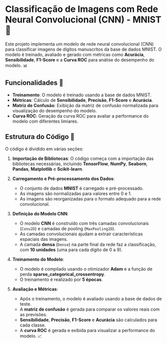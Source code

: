 # Classificação de Imagens com Rede Neural Convolucional (CNN) - MNIST 🤖

Este projeto implementa um modelo de rede neural convolucional (CNN) para classificar imagens de dígitos manuscritos da base de dados MNIST. O modelo é treinado, avaliado e gerado com métricas como **Acurácia**, **Sensibilidade**, **F1-Score** e a **Curva ROC** para análise do desempenho do modelo. 📊

## Funcionalidades 🚀

- **Treinamento**: O modelo é treinado usando a base de dados MNIST.
- **Métricas**: Cálculo de **Sensibilidade**, **Precisão**, **F1-Score** e **Acurácia**.
- **Matriz de Confusão**: Exibição da matriz de confusão normalizada para visualização do desempenho do modelo.
- **Curva ROC**: Geração da curva ROC para avaliar a performance do modelo com diferentes limiares.

## Estrutura do Código 📝

O código é dividido em várias seções:

1. **Importação de Bibliotecas**: O código começa com a importação das bibliotecas necessárias, incluindo **TensorFlow**, **NumPy**, **Seaborn**, **Pandas**, **Matplotlib** e **Scikit-learn**.

2. **Carregamento e Pré-processamento dos Dados**:
   - O conjunto de dados **MNIST** é carregado e pré-processado.
   - As imagens são normalizadas para valores entre 0 e 1.
   - As imagens são reorganizadas para o formato adequado para a rede convolucional.

3. **Definição do Modelo CNN**:
   - O modelo **CNN** é construído com três camadas convolucionais (`Conv2D`) e camadas de pooling (`MaxPooling2D`).
   - As camadas convolucionais ajudam a extrair características espaciais das imagens.
   - A camada **densa** (`Dense`) na parte final da rede faz a classificação, com **10 unidades** (uma para cada dígito de 0 a 9).

4. **Treinamento do Modelo**:
   - O modelo é compilado usando o otimizador **Adam** e a função de perda **sparse_categorical_crossentropy**.
   - O treinamento é realizado por **5 épocas**.

5. **Avaliação e Métricas**:
   - Após o treinamento, o modelo é avaliado usando a base de dados de teste.
   - A **matriz de confusão** é gerada para comparar os valores reais com as previsões.
   - **Sensibilidade**, **Precisão**, **F1-Score** e **Acurácia** são calculados para cada classe.
   - A **curva ROC** é gerada e exibida para visualizar a performance do modelo. 📈

